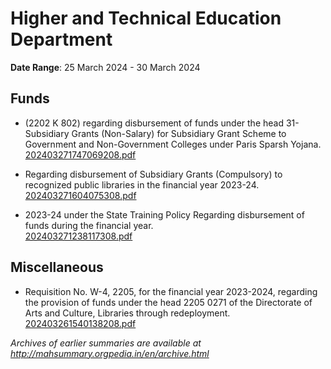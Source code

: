 # Higher and Technical Education Department

**Date Range**: 25 March 2024 - 30 March 2024


## Funds
- (2202 K 802) regarding disbursement of funds under the head 31-Subsidiary Grants (Non-Salary) for Subsidiary Grant Scheme to Government and Non-Government Colleges under Paris Sparsh Yojana.\
  [202403271747069208.pdf](https://gr.maharashtra.gov.in/Site/Upload/Government%20Resolutions/English/202403271747069208.pdf)

- Regarding disbursement of Subsidiary Grants (Compulsory) to recognized public libraries in the financial year 2023-24.\
  [202403271604075308.pdf](https://gr.maharashtra.gov.in/Site/Upload/Government%20Resolutions/English/202403271604075308.pdf)

- 2023-24 under the State Training Policy Regarding disbursement of funds during the financial year.\
  [202403271238117308.pdf](https://gr.maharashtra.gov.in/Site/Upload/Government%20Resolutions/English/202403271238117308.pdf)

## Miscellaneous
- Requisition No. W-4, 2205, for the financial year 2023-2024, regarding the provision of funds under the head 2205 0271 of the Directorate of Arts and Culture, Libraries through redeployment.\
  [202403261540138208.pdf](https://gr.maharashtra.gov.in/Site/Upload/Government%20Resolutions/English/202403261540138208.pdf)


*Archives of earlier summaries are available at http://mahsummary.orgpedia.in/en/archive.html*